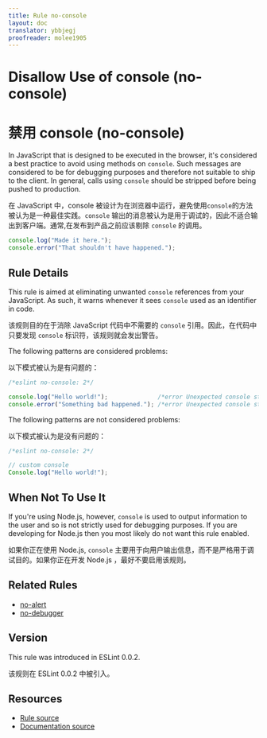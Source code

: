```yaml
---
title: Rule no-console
layout: doc
translator: ybbjegj
proofreader: molee1905
---
```

<!-- Note: No pull requests accepted for this file. See README.md in the root directory for details. -->
# Disallow Use of console (no-console)

# 禁用 console (no-console)

In JavaScript that is designed to be executed in the browser, it's considered a best practice to avoid using methods on `console`. Such messages are considered to be for debugging purposes and therefore not suitable to ship to the client. In general, calls using `console` should be stripped before being pushed to production.

在 JavaScript 中，console 被设计为在浏览器中运行，避免使用`console`的方法被认为是一种最佳实践。`console` 输出的消息被认为是用于调试的，因此不适合输出到客户端。通常,在发布到产品之前应该剔除 `console` 的调用。

```js
console.log("Made it here.");
console.error("That shouldn't have happened.");
```


## Rule Details

This rule is aimed at eliminating unwanted `console` references from your JavaScript. As such, it warns whenever it sees `console` used as an identifier in code.

该规则目的在于消除 JavaScript 代码中不需要的 `console` 引用。因此，在代码中只要发现 `console` 标识符，该规则就会发出警告。

The following patterns are considered problems:

以下模式被认为是有问题的：

```js
/*eslint no-console: 2*/

console.log("Hello world!");              /*error Unexpected console statement.*/
console.error("Something bad happened."); /*error Unexpected console statement.*/
```

The following patterns are not considered problems:

以下模式被认为是没有问题的：

```js
/*eslint no-console: 2*/

// custom console
Console.log("Hello world!");
```

## When Not To Use It

If you're using Node.js, however, `console` is used to output information to the user and so is not strictly used for debugging purposes. If you are developing for Node.js then you most likely do not want this rule enabled.

如果你正在使用 Node.js, `console` 主要用于向用户输出信息，而不是严格用于调试目的。如果你正在开发 Node.js ，最好不要启用该规则。

## Related Rules

* [no-alert](no-alert)
* [no-debugger](no-debugger)

## Version

This rule was introduced in ESLint 0.0.2.

该规则在 ESLint 0.0.2 中被引入。

## Resources

* [Rule source](https://github.com/eslint/eslint/tree/master/lib/rules/no-console.js)
* [Documentation source](https://github.com/eslint/eslint/tree/master/docs/rules/no-console.md)
